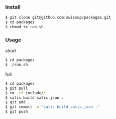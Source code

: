 ### Install

~~~bash
$ git clone git@github.com:swissup/packages.git
$ cd packages
$ chmod +x run.sh
~~~

### Usage 

 short
~~~bash
$ cd packages
$ ./run.sh 
~~~

full
~~~bash
$ cd packages
$ git pull
$ rm -rf include/*
$ satis build satis.json .
$ git add . 
$ git commit -m "satis build satis.json ."
$ git push
~~~